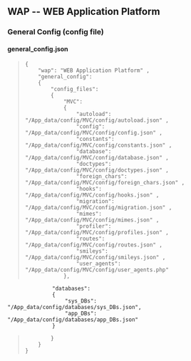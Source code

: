 WAP -- WEB Application Platform
-------------------------------

### General Config (config file)


#### general_config.json


>     {
>         "wap": "WEB Application Platform" ,
>         "general_config":
>         {
>             "config_files":
>             {
>                 "MVC":
>                 {
>                     "autoload":         "/App_data/config/MVC/config/autoload.json" ,
>                     "config":           "/App_data/config/MVC/config/config.json" ,
>                     "constants":        "/App_data/config/MVC/config/constants.json" ,
>                     "database":         "/App_data/config/MVC/config/database.json" ,
>                     "doctypes":         "/App_data/config/MVC/config/doctypes.json" ,
>                     "foreign_chars":    "/App_data/config/MVC/config/foreign_chars.json" ,
>                     "hooks":            "/App_data/config/MVC/config/hooks.json" ,
>                     "migration":        "/App_data/config/MVC/config/migration.json" ,
>                     "mimes":            "/App_data/config/MVC/config/mimes.json" ,
>                     "profiler":         "/App_data/config/MVC/config/profiles.json" ,
>                     "routes":           "/App_data/config/MVC/config/routes.json" ,
>                     "smileys":          "/App_data/config/MVC/config/smileys.json" ,
>                     "user_agents":      "/App_data/config/MVC/config/user_agents.php"
>                 },
                  "databases":
                  {
                      "sys_DBs":          "/App_data/config/databases/sys_DBs.json",
                      "app_DBs":          "/App_data/config/databases/app_DBs.json"
                  }
>             }
>         }
>     }

